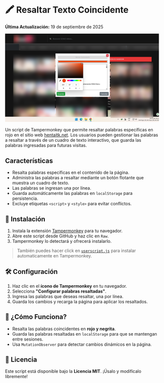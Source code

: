 # 🖍️ Resaltar Texto Coincidente

**Última Actualización:** 19 de septiembre de 2025

![Interfaz Gráfica del Script](GUI.png)

Un script de Tampermonkey que permite resaltar palabras específicas en rojo en el sitio web [hentaitk.net](https://hentaitk.net). Los usuarios pueden gestionar las palabras a resaltar a través de un cuadro de texto interactivo, que guarda las palabras ingresadas para futuras visitas.

## Características

- Resalta palabras específicas en el contenido de la página.
- Administra las palabras a resaltar mediante un botón flotante que muestra un cuadro de texto.
- Las palabras se ingresan una por línea.
- Guarda automáticamente las palabras en `localStorage` para persistencia.
- Excluye etiquetas `<script>` y `<style>` para evitar conflictos.

## 🚀 Instalación

1. Instala la extensión [Tampermonkey](https://www.tampermonkey.net/) para tu navegador.
2. Abre este script desde GitHub y haz clic en `Raw`.
3. Tampermonkey lo detectará y ofrecerá instalarlo.

> También puedes hacer click en [`userscript.js`](https://github.com/wernser412/Resaltar-texto-coincidente/raw/refs/heads/main/Resaltar%20texto%20coincidente.user.js) para instalar automaticamente en Tampermonkey.

## 🛠️ Configuración

1. Haz clic en el **ícono de Tampermonkey** en tu navegador.
2. Selecciona **"Configurar palabras resaltadas"**.
3. Ingresa las palabras que deseas resaltar, una por línea.
4. Guarda los cambios y recarga la página para aplicar los resaltados.

## 🎨 ¿Cómo Funciona?

- Resalta las palabras coincidentes en **rojo y negrita**.
- Guarda las palabras resaltadas en `localStorage` para que se mantengan entre sesiones.
- Usa `MutationObserver` para detectar cambios dinámicos en la página.

## 📜 Licencia

Este script está disponible bajo la **Licencia MIT**. ¡Úsalo y modifícalo libremente!

